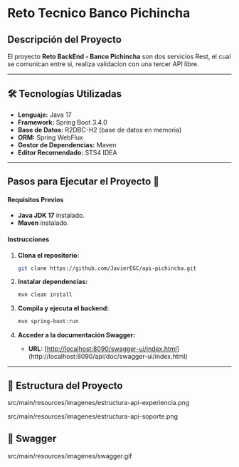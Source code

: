 # Reto Tecnico Banco Pichincha

## Descripción del Proyecto

El proyecto **Reto BackEnd - Banco Pichincha** son dos servicios Rest, el cual se comunican entre si, realiza validacion con una tercer API libre.

---

## 🛠️ Tecnologías Utilizadas

- **Lenguaje:** Java 17
- **Framework:** Spring Boot 3.4.0
- **Base de Datos:** R2DBC-H2 (base de datos en memoria)
- **ORM:** Spring WebFlux
- **Gestor de Dependencias:** Maven
- **Editor Recomendado:** STS4 IDEA

---

## Pasos para Ejecutar el Proyecto 🚀 

#### **Requisitos Previos**
- **Java JDK 17** instalado.
- **Maven** instalado.

#### **Instrucciones**

1. **Clona el repositorio:**
   ```bash
   git clone https://github.com/JavierEGC/api-pichincha.git

2. **Instalar dependencias:**

   ```bash
   mvn clean install

3. **Compila y ejecuta el backend:**

   ```bash
   mvn spring-boot:run

4. **Acceder a la documentación Swagger:**

   - **URL:** [[http://localhost:8090/swagger-ui/index.html](http://localhost:8090/swagger-ui/index.html)](http://localhost:8090/api/doc/swagger-ui/index.html)


---
## 📁 Estructura del Proyecto

src/main/resources/imagenes/estructura-api-experiencia.png

src/main/resources/imagenes/estructura-api-soporte.png

## 📸 Swagger

src/main/resources/imagenes/swagger.gif
